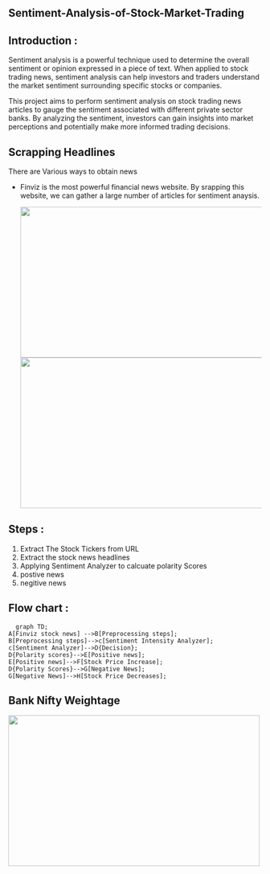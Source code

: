 ## Sentiment-Analysis-of-Stock-Market-Trading

## Introduction :

Sentiment analysis is a powerful technique used to determine the overall sentiment or opinion expressed in a piece of text. When applied to stock trading news, sentiment analysis can help investors and traders understand the market sentiment surrounding specific stocks or companies.

This project aims to perform sentiment analysis on stock trading news articles to gauge the sentiment associated with different private sector banks. By analyzing the sentiment, investors can gain insights into market perceptions and potentially make more informed trading decisions.

## Scrapping Headlines

There are Various ways to obtain news

* Finviz is the most powerful financial news website. By srapping this website, we can gather a large number of articles for sentiment anaysis.

  <img src="https://github.com/manasa0551/Sentiment-Analysis-of-Stock-Trading-News/assets/83413401/dd831e96-e5c9-48a4-a049-1d1888d48e7a" width="500" height="300">


   <img src="https://github.com/manasa0551/Sentiment-Analysis-of-Stock-Trading-News/assets/83413401/e27d6fa6-633b-4c7f-b197-7cad3a20f9e5" width="500" height="300">

## Steps :

1. Extract The Stock Tickers from URL
2. Extract the stock news headlines
3. Applying Sentiment Analyzer to calcuate polarity Scores
4. postive news
5. negitive news

## Flow chart :
```mermaid
  graph TD;
A[Finviz stock news] -->B[Preprocessing steps];
B[Preprocessing steps]-->c[Sentiment Intensity Analyzer];
c[Sentiment Analyzer]-->D{Decision};
D{Polarity scores}-->E[Positive news];
E[Positive news]-->F[Stock Price Increase];
D{Polarity Scores}-->G[Negative News];
G[Negative News]-->H[Stock Price Decreases];

```

## Bank Nifty Weightage 
<img src="https://github.com/manasa0551/Sentiment-Analysis-of-Stock-Trading-News/assets/83413401/60b49d19-5135-4d65-9a6c-13859d7b07cb" width="500" height="300">
